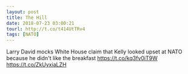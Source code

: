 ```yaml
---
layout: post
title: The Hill
date: 2018-07-23 03:00:21
tourl: http://t.co/t414UtTRv4
tags: [NATO]
---
```

Larry David mocks White House claim that Kelly looked upset at NATO because he didn't like the breakfast https://t.co/kq3fv0iT9W https://t.co/ZkUyxiaLZH